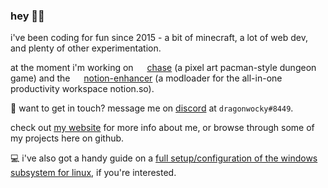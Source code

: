 ### hey 👋🏽

i've been coding for fun since 2015 - a bit of minecraft, a lot of web dev, and plenty of other experimentation.

at the moment i'm working on <img src="https://user-images.githubusercontent.com/16874139/93660942-3c7c3480-fa97-11ea-9585-df0980d8d463.png" height="14px"></img> [chase](https://chase-game.glitch.me) (a pixel art pacman-style dungeon game) and
the <img src="https://github.com/dragonwocky/notion-enhancer/raw/master/mods/core/icons/mac+linux.png" height="14px"></img> [notion-enhancer](https://github.com/dragonwocky/notion-enhancer) (a modloader for the all-in-one productivity workspace notion.so).

💬 want to get in touch? message me on [discord](https://dsc.bio/dragnwocky) at `dragonwocky#8449`.

check out [my website](https://dragonwocky.me/) for more info about me, or browse through some of my projects here on github.

:computer: i've also got a handy guide on a [full setup/configuration of the windows subsystem for linux](https://dragonwocky.me/posts/wsl-setup), if you're interested.
